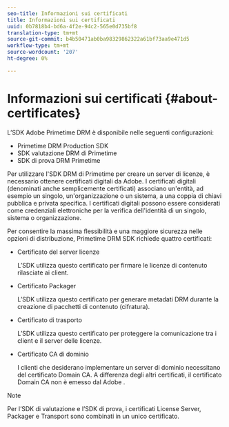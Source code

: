 ```yaml
---
seo-title: Informazioni sui certificati
title: Informazioni sui certificati
uuid: 0b7818b4-bd6a-4f2e-94c2-565e0d735bf8
translation-type: tm+mt
source-git-commit: b4b50471ab0ba98329862322a61bf73aa9e471d5
workflow-type: tm+mt
source-wordcount: '207'
ht-degree: 0%

---
```



# Informazioni sui certificati {#about-certificates}

L’SDK Adobe Primetime DRM  è disponibile nelle seguenti configurazioni:

* Primetime DRM Production SDK
* SDK valutazione DRM di Primetime
* SDK di prova DRM Primetime

Per utilizzare l&#39;SDK DRM di Primetime per creare un server di licenze, è necessario ottenere certificati digitali da  Adobe. I certificati digitali (denominati anche semplicemente certificati) associano un&#39;entità, ad esempio un singolo, un&#39;organizzazione o un sistema, a una coppia di chiavi pubblica e privata specifica. I certificati digitali possono essere considerati come credenziali elettroniche per la verifica dell&#39;identità di un singolo, sistema o organizzazione.

Per consentire la massima flessibilità e una maggiore sicurezza nelle opzioni di distribuzione, Primetime DRM SDK richiede quattro certificati:

* Certificato del server licenze

   L’SDK utilizza questo certificato per firmare le licenze di contenuto rilasciate ai client.
* Certificato Packager

   L’SDK utilizza questo certificato per generare metadati DRM durante la creazione di pacchetti di contenuto (cifratura).
* Certificato di trasporto

   L’SDK utilizza questo certificato per proteggere la comunicazione tra i client e il server delle licenze.
* Certificato CA di dominio

   I clienti che desiderano implementare un server di dominio necessitano del certificato Domain CA. A differenza degli altri certificati, il certificato Domain CA non è emesso dal Adobe .

>[!NOTE]
>
>Per l’SDK di valutazione e l’SDK di prova, i certificati License Server, Packager e Transport sono combinati in un unico certificato.

